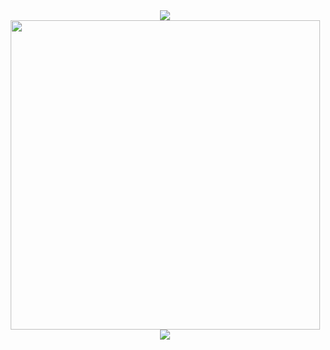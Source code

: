 <center>
    <img src="https://github-readme-stats.godoineto.vercel.app/api/wakatime?username=godoineto"/>
    <img width="495" src="https://github-readme-stats.godoineto.vercel.app/api/top-langs/?username=godoineto&amp;layout=compact&amp;theme=graywhite&amp;langs_count=10" />
    <img src="https://github-readme-stats.godoineto.vercel.app/api?username=godoineto&amp;hide=stars,contribs&amp;count_private=true&amp;show_icons=true&amp;theme=graywhite"/>
</center>
